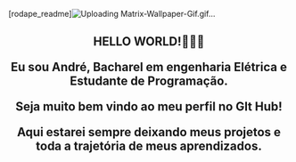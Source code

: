 [rodape_readme]![Uploading Matrix-Wallpaper-Gif.gif…]()


<h2 align="center">
HELLO WORLD!👋👋👋
  </p>
</details>

Eu sou André, Bacharel em engenharia Elétrica e Estudante de Programação.
</p>
Seja muito bem vindo ao meu perfil no GIt Hub!
</p>
Aqui estarei sempre deixando meus projetos e toda a trajetória de meus aprendizados.
